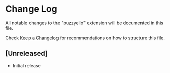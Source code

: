 # Change Log
All notable changes to the "buzzyello" extension will be documented in this file.

Check [Keep a Changelog](http://keepachangelog.com/) for recommendations on how to structure this file.

## [Unreleased]
- Initial release